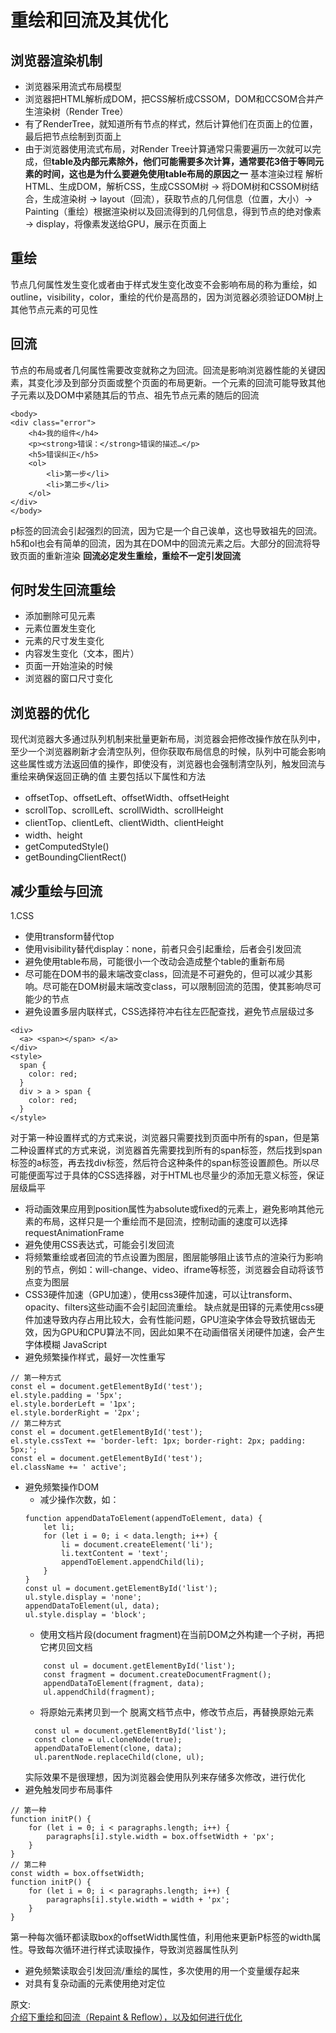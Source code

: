 # 重绘和回流及其优化
## 浏览器渲染机制
- 浏览器采用流式布局模型
- 浏览器把HTML解析成DOM，把CSS解析成CSSOM，DOM和CCSOM合并产生渲染树（Render Tree）
- 有了RenderTree，就知道所有节点的样式，然后计算他们在页面上的位置，最后把节点绘制到页面上
- 由于浏览器使用流式布局，对Render Tree计算通常只需要遍历一次就可以完成，但**table及内部元素除外，他们可能需要多次计算，通常要花3倍于等同元素的时间，这也是为什么要避免使用table布局的原因之一**
基本渲染过程
解析HTML、生成DOM，解析CSS，生成CSSOM树 -> 将DOM树和CSSOM树结合，生成渲染树 -> layout（回流），获取节点的几何信息（位置，大小）-> Painting（重绘）根据渲染树以及回流得到的几何信息，得到节点的绝对像素 -> display，将像素发送给GPU，展示在页面上
## 重绘
节点几何属性发生变化或者由于样式发生变化改变不会影响布局的称为重绘，如outline，visibility，color，重绘的代价是高昂的，因为浏览器必须验证DOM树上其他节点元素的可见性

## 回流
节点的布局或者几何属性需要改变就称之为回流。回流是影响浏览器性能的关键因素，其变化涉及到部分页面或整个页面的布局更新。一个元素的回流可能导致其他子元素以及DOM中紧随其后的节点、祖先节点元素的随后的回流
```
<body>
<div class="error">
    <h4>我的组件</h4>
    <p><strong>错误：</strong>错误的描述…</p>
    <h5>错误纠正</h5>
    <ol>
        <li>第一步</li>
        <li>第二步</li>
    </ol>
</div>
</body>
```
p标签的回流会引起强烈的回流，因为它是一个自己诶单，这也导致祖先的回流。h5和ol也会有简单的回流，因为其在DOM中的回流元素之后。大部分的回流将导致页面的重新渲染
**回流必定发生重绘，重绘不一定引发回流**

## 何时发生回流重绘
- 添加删除可见元素
- 元素位置发生变化
- 元素的尺寸发生变化
- 内容发生变化（文本，图片）
- 页面一开始渲染的时候
- 浏览器的窗口尺寸变化

## 浏览器的优化
现代浏览器大多通过队列机制来批量更新布局，浏览器会把修改操作放在队列中，至少一个浏览器刷新才会清空队列，但你获取布局信息的时候，队列中可能会影响这些属性或方法返回值的操作，即使没有，浏览器也会强制清空队列，触发回流与重绘来确保返回正确的值
主要包括以下属性和方法
- offsetTop、offsetLeft、offsetWidth、offsetHeight
- scrollTop、scrollLeft、scrollWidth、scrollHeight
- clientTop、clientLeft、clientWidth、clientHeight
- width、height
- getComputedStyle()
- getBoundingClientRect()

## 减少重绘与回流
1.CSS
- 使用transform替代top
- 使用visibility替代display：none，前者只会引起重绘，后者会引发回流
- 避免使用table布局，可能很小一个改动会造成整个table的重新布局
- 尽可能在DOM书的最末端改变class，回流是不可避免的，但可以减少其影响。尽可能在DOM树最末端改变class，可以限制回流的范围，使其影响尽可能少的节点
- 避免设置多层内联样式，CSS选择符冲右往左匹配查找，避免节点层级过多
```
<div>
  <a> <span></span> </a>
</div>
<style>
  span {
    color: red;
  }
  div > a > span {
    color: red;
  }
</style>
```
对于第一种设置样式的方式来说，浏览器只需要找到页面中所有的span，但是第二种设置样式的方式来说，浏览器首先需要找到所有的span标签，然后找到span标签的a标签，再去找div标签，然后符合这种条件的span标签设置颜色。所以尽可能便面写过于具体的CSS选择器，对于HTML也尽量少的添加无意义标签，保证层级扁平
- 将动画效果应用到position属性为absolute或fixed的元素上，避免影响其他元素的布局，这样只是一个重绘而不是回流，控制动画的速度可以选择requestAnimationFrame
- 避免使用CSS表达式，可能会引发回流
- 将频繁重绘或者回流的节点设置为图层，图层能够阻止该节点的渲染行为影响别的节点，例如：will-change、video、iframe等标签，浏览器会自动将该节点变为图层
- CSS3硬件加速（GPU加速），使用css3硬件加速，可以让transform、opacity、filters这些动画不会引起回流重绘。  缺点就是田铎的元素使用css硬件加速导致内存占用比较大，会有性能问题，GPU渲染字体会导致抗锯齿无效，因为GPU和CPU算法不同，因此如果不在动画借宿关闭硬件加速，会产生字体模糊
JavaScript
- 避免频繁操作样式，最好一次性重写
```
// 第一种方式
const el = document.getElementById('test');
el.style.padding = '5px';
el.style.borderLeft = '1px';
el.style.borderRight = '2px';
// 第二种方式
const el = document.getElementById('test');
el.style.cssText += 'border-left: 1px; border-right: 2px; padding: 5px;';
const el = document.getElementById('test');
el.className += ' active';
```
- 避免频繁操作DOM
    - 减少操作次数，如：
    ```
    function appendDataToElement(appendToElement, data) {
        let li;
        for (let i = 0; i < data.length; i++) {
            li = document.createElement('li');
            li.textContent = 'text';
            appendToElement.appendChild(li);
        }
    }
    const ul = document.getElementById('list');
    ul.style.display = 'none';
    appendDataToElement(ul, data);
    ul.style.display = 'block';
    ```
    - 使用文档片段(document fragment)在当前DOM之外构建一个子树，再把它拷贝回文档
    ```
        const ul = document.getElementById('list');
        const fragment = document.createDocumentFragment();
        appendDataToElement(fragment, data);
        ul.appendChild(fragment);
    ```
    - 将原始元素拷贝到一个 脱离文档节点中，修改节点后，再替换原始元素
    ```
      const ul = document.getElementById('list');
      const clone = ul.cloneNode(true);
      appendDataToElement(clone, data);
      ul.parentNode.replaceChild(clone, ul);
    ```
    实际效果不是很理想，因为浏览器会使用队列来存储多次修改，进行优化
- 避免触发同步布局事件
```
// 第一种
function initP() {
    for (let i = 0; i < paragraphs.length; i++) {
        paragraphs[i].style.width = box.offsetWidth + 'px';
    }
}
// 第二种
const width = box.offsetWidth;
function initP() {
    for (let i = 0; i < paragraphs.length; i++) {
        paragraphs[i].style.width = width + 'px';
    }
}
```
第一种每次循环都读取box的offsetWidth属性值，利用他来更新P标签的width属性。导致每次循环进行样式读取操作，导致浏览器属性队列
- 避免频繁读取会引发回流/重绘的属性，多次使用的用一个变量缓存起来
- 对具有复杂动画的元素使用绝对定位

原文:  
[介绍下重绘和回流（Repaint & Reflow），以及如何进行优化](https://github.com/Advanced-Frontend/Daily-Interview-Question/issues/24)
